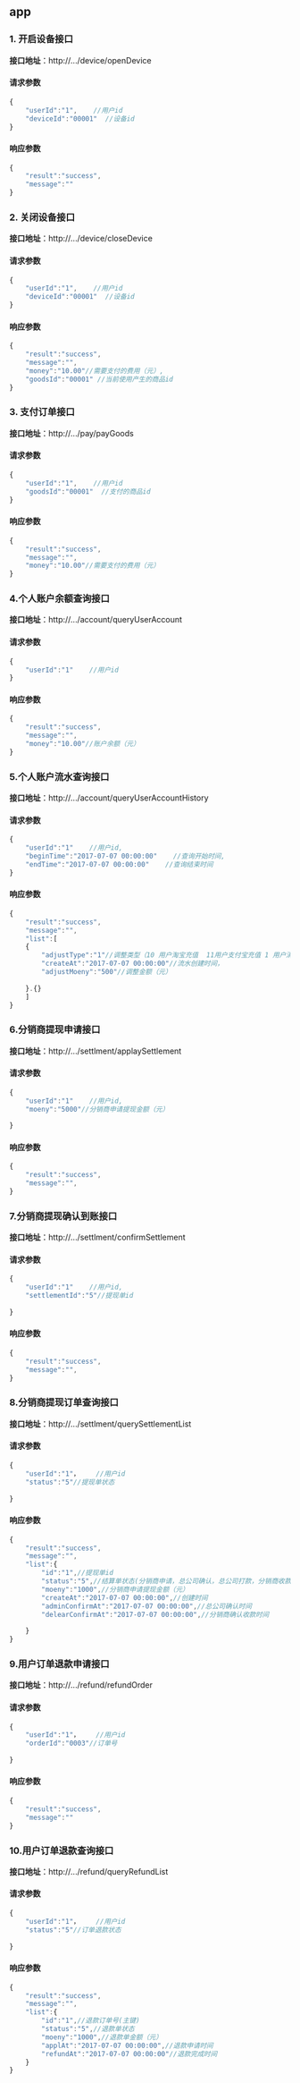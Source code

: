 ## app
### 1. 开启设备接口
**接口地址**：http://.../device/openDevice

#### 请求参数
```javascript
{
    "userId":"1",    //用户id
    "deviceId":"00001"  //设备id
}
```
#### 响应参数
```javascript
{
    "result":"success",
    "message":""
}
```

### 2. 关闭设备接口
**接口地址**：http://.../device/closeDevice

#### 请求参数
```javascript
{
    "userId":"1",    //用户id
    "deviceId":"00001"  //设备id
}
```
#### 响应参数
```javascript
{
    "result":"success",
    "message":"",
    "money":"10.00"//需要支付的费用（元）,
    "goodsId":"00001" //当前使用产生的商品id
}
```
### 3. 支付订单接口
**接口地址**：http://.../pay/payGoods

#### 请求参数
```javascript
{
    "userId":"1",    //用户id
    "goodsId":"00001"  //支付的商品id
}
```
#### 响应参数
```javascript
{
    "result":"success",
    "message":"",
    "money":"10.00"//需要支付的费用（元）
}
```


### 4.个人账户余额查询接口
**接口地址**：http://.../account/queryUserAccount

#### 请求参数
```javascript
{
    "userId":"1"    //用户id
}
```
#### 响应参数
```javascript
{
    "result":"success",
    "message":"",
    "money":"10.00"//账户余额（元）
}
```

### 5.个人账户流水查询接口
**接口地址**：http://.../account/queryUserAccountHistory

#### 请求参数
```javascript
{
    "userId":"1"    //用户id,
    "beginTime":"2017-07-07 00:00:00"    //查询开始时间,
    "endTime":"2017-07-07 00:00:00"    //查询结束时间
}
```
#### 响应参数
```javascript
{
    "result":"success",
    "message":"",
    "list":[
    {
        "adjustType":"1"//调整类型（10 用户淘宝充值  11用户支付宝充值 1 用户消费 21用户退款 31 分销商结算）,
        "createAt":"2017-07-07 00:00:00"//流水创建时间，
        "adjustMoeny":"500"//调整金额（元）
        
    }.{}
    ]
}
```

### 6.分销商提现申请接口
**接口地址**：http://.../settlment/applaySettlement

#### 请求参数
```javascript
{
    "userId":"1"    //用户id,
    "moeny":"5000"//分销商申请提现金额（元）
 
}
```
#### 响应参数
```javascript
{
    "result":"success",
    "message":"",
}
```

### 7.分销商提现确认到账接口


**接口地址**：http://.../settlment/confirmSettlement

#### 请求参数
```javascript
{
    "userId":"1"    //用户id,
    "settlementId":"5"//提现单id
 
}
```
#### 响应参数
```javascript
{
    "result":"success",
    "message":"",
}
```
### 8.分销商提现订单查询接口


**接口地址**：http://.../settlment/querySettlementList

#### 请求参数
```javascript
{
    "userId":"1"，    //用户id
    "status":"5"//提现单状态
 
}
```
#### 响应参数
```javascript
{
    "result":"success",
    "message":"",
    "list":{
        "id":"1",//提现单id
        "status":"5",//结算单状态(分销商申请，总公司确认，总公司打款，分销商收款确认)
        "moeny":"1000",//分销商申请提现金额（元）
        "createAt":"2017-07-07 00:00:00",//创建时间
        "adminConfirmAt":"2017-07-07 00:00:00",//总公司确认时间
        "delearConfirmAt":"2017-07-07 00:00:00",//分销商确认收款时间
        
    }
}
```
### 9.用户订单退款申请接口


**接口地址**：http://.../refund/refundOrder

#### 请求参数
```javascript
{
    "userId":"1"，    //用户id
    "orderId":"0003"//订单号
 
}
```
#### 响应参数
```javascript
{
    "result":"success",
    "message":""
}
```

### 10.用户订单退款查询接口

**接口地址**：http://.../refund/queryRefundList

#### 请求参数
```javascript
{
    "userId":"1"，    //用户id
    "status":"5"//订单退款状态
 
}
```
#### 响应参数
```javascript
{
    "result":"success",
    "message":"",
    "list":{
        "id":"1",//退款订单号(主键)
        "status":"5",//退款单状态
        "moeny":"1000",//退款单金额（元）
        "applAt":"2017-07-07 00:00:00",//退款申请时间
        "refundAt":"2017-07-07 00:00:00"//退款完成时间
    }
}
```

